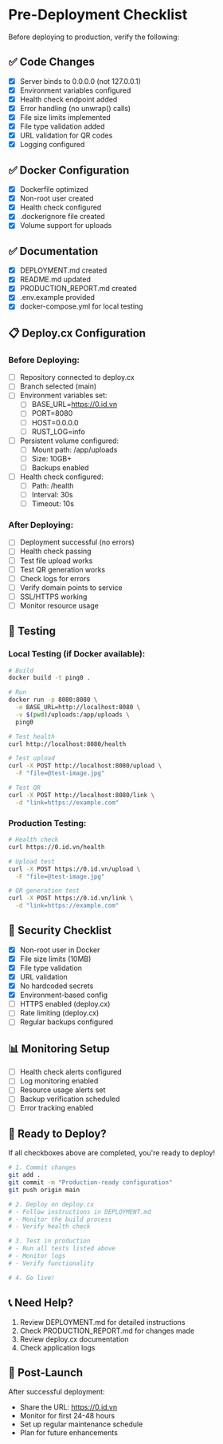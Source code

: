 # Pre-Deployment Checklist

Before deploying to production, verify the following:

## ✅ Code Changes
- [x] Server binds to 0.0.0.0 (not 127.0.0.1)
- [x] Environment variables configured
- [x] Health check endpoint added
- [x] Error handling (no unwrap() calls)
- [x] File size limits implemented
- [x] File type validation added
- [x] URL validation for QR codes
- [x] Logging configured

## ✅ Docker Configuration
- [x] Dockerfile optimized
- [x] Non-root user created
- [x] Health check configured
- [x] .dockerignore file created
- [x] Volume support for uploads

## ✅ Documentation
- [x] DEPLOYMENT.md created
- [x] README.md updated
- [x] PRODUCTION_REPORT.md created
- [x] .env.example provided
- [x] docker-compose.yml for local testing

## 📋 Deploy.cx Configuration

### Before Deploying:
- [ ] Repository connected to deploy.cx
- [ ] Branch selected (main)
- [ ] Environment variables set:
  - [ ] BASE_URL=https://0.id.vn
  - [ ] PORT=8080
  - [ ] HOST=0.0.0.0
  - [ ] RUST_LOG=info
- [ ] Persistent volume configured:
  - [ ] Mount path: /app/uploads
  - [ ] Size: 10GB+
  - [ ] Backups enabled
- [ ] Health check configured:
  - [ ] Path: /health
  - [ ] Interval: 30s
  - [ ] Timeout: 10s

### After Deploying:
- [ ] Deployment successful (no errors)
- [ ] Health check passing
- [ ] Test file upload works
- [ ] Test QR generation works
- [ ] Check logs for errors
- [ ] Verify domain points to service
- [ ] SSL/HTTPS working
- [ ] Monitor resource usage

## 🧪 Testing

### Local Testing (if Docker available):
```bash
# Build
docker build -t ping0 .

# Run
docker run -p 8080:8080 \
  -e BASE_URL=http://localhost:8080 \
  -v $(pwd)/uploads:/app/uploads \
  ping0

# Test health
curl http://localhost:8080/health

# Test upload
curl -X POST http://localhost:8080/upload \
  -F "file=@test-image.jpg"

# Test QR
curl -X POST http://localhost:8080/link \
  -d "link=https://example.com"
```

### Production Testing:
```bash
# Health check
curl https://0.id.vn/health

# Upload test
curl -X POST https://0.id.vn/upload \
  -F "file=@test-image.jpg"

# QR generation test
curl -X POST https://0.id.vn/link \
  -d "link=https://example.com"
```

## 🔐 Security Checklist
- [x] Non-root user in Docker
- [x] File size limits (10MB)
- [x] File type validation
- [x] URL validation
- [x] No hardcoded secrets
- [x] Environment-based config
- [ ] HTTPS enabled (deploy.cx)
- [ ] Rate limiting (deploy.cx)
- [ ] Regular backups configured

## 📊 Monitoring Setup
- [ ] Health check alerts configured
- [ ] Log monitoring enabled
- [ ] Resource usage alerts set
- [ ] Backup verification scheduled
- [ ] Error tracking enabled

## 🚀 Ready to Deploy?

If all checkboxes above are completed, you're ready to deploy!

```bash
# 1. Commit changes
git add .
git commit -m "Production-ready configuration"
git push origin main

# 2. Deploy on deploy.cx
# - Follow instructions in DEPLOYMENT.md
# - Monitor the build process
# - Verify health check

# 3. Test in production
# - Run all tests listed above
# - Monitor logs
# - Verify functionality

# 4. Go live!
```

## 📞 Need Help?

1. Review DEPLOYMENT.md for detailed instructions
2. Check PRODUCTION_REPORT.md for changes made
3. Review deploy.cx documentation
4. Check application logs

## 🎉 Post-Launch

After successful deployment:
- Share the URL: https://0.id.vn
- Monitor for first 24-48 hours
- Set up regular maintenance schedule
- Plan for future enhancements
